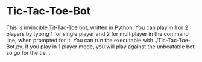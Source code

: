 # Tic-Tac-Toe-Bot
This is invincible Tit-Tac-Toe bot, written in Python. You can play in 1 or 2 players by typing 1 for single player and 2 for multiplayer in the command line, when prompted for it. You can run the executable with ./Tic-Tac-Toe-Bot.py. If you play in 1 player mode, you will play against the unbeatable bot, so go for the tie...
